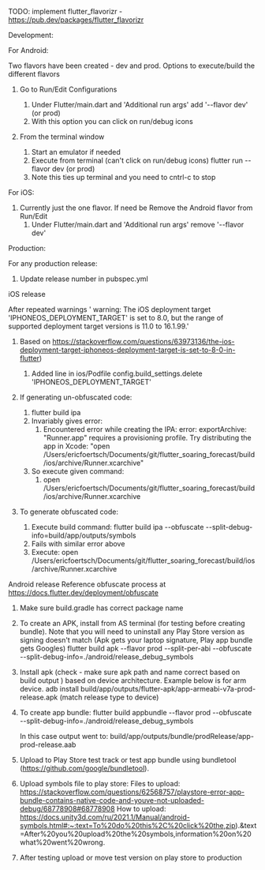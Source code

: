 TODO: implement flutter_flavorizr - https://pub.dev/packages/flutter_flavorizr

Development:

For Android:

Two flavors have been created - dev and prod. 
Options to execute/build the different flavors
1. Go to Run/Edit Configurations 
   1. Under Flutter/main.dart and 'Additional run args' add '--flavor dev' (or prod)
   2. With this option you can click on run/debug icons
   
2. From the terminal window
   1. Start an emulator if needed 
   2. Execute from terminal (can't click on run/debug icons)
      flutter run --flavor dev (or prod)
   3. Note this ties up terminal and you need to cntrl-c to stop 
   
For iOS:
1. Currently just the one flavor. If need be  Remove the Android flavor from Run/Edit
   1. Under Flutter/main.dart and 'Additional run args' remove '--flavor dev'


Production:

For any production release:
1. Update release number in pubspec.yml

iOS release

After repeated warnings ' warning: The iOS deployment target 'IPHONEOS_DEPLOYMENT_TARGET' is set to 8.0, but
the range of supported deployment target versions is 11.0 to 16.1.99.' 
1. Based on https://stackoverflow.com/questions/63973136/the-ios-deployment-target-iphoneos-deployment-target-is-set-to-8-0-in-flutter) 
   1. Added line in ios/Podfile
       config.build_settings.delete 'IPHONEOS_DEPLOYMENT_TARGET'

2. If generating un-obfuscated code:
   1. flutter build ipa
   2. Invariably gives error:
      1. Encountered error while creating the IPA:
         error: exportArchive: "Runner.app" requires a provisioning profile.
         Try distributing the app in Xcode: "open /Users/ericfoertsch/Documents/git/flutter_soaring_forecast/build/ios/archive/Runner.xcarchive"
   3. So execute given command:
      1. open /Users/ericfoertsch/Documents/git/flutter_soaring_forecast/build/ios/archive/Runner.xcarchive


2. To generate obfuscated code:
   1. Execute build command: 
           flutter build ipa --obfuscate --split-debug-info=build/app/outputs/symbols
   2. Fails with similar error above
   3. Execute:
           open /Users/ericfoertsch/Documents/git/flutter_soaring_forecast/build/ios/archive/Runner.xcarchive
 

Android release
Reference obfuscate process at https://docs.flutter.dev/deployment/obfuscate  
1. Make sure build.gradle has correct package name 
2. To create an APK, install from AS terminal (for testing before creating bundle). 
   Note that you will need to uninstall any Play Store version as signing doesn't match
   (Apk gets your laptop signature, Play app bundle gets Googles)
   flutter build apk --flavor prod --split-per-abi --obfuscate --split-debug-info=./android/release_debug_symbols
3. Install apk (check - make sure apk path and name correct based on build output ) based on device architecture. 
   Example below is for arm device.
   adb install build/app/outputs/flutter-apk/app-armeabi-v7a-prod-release.apk (match release type to device)
4. To create app bundle:
   flutter build appbundle  --flavor prod --obfuscate --split-debug-info=./android/release_debug_symbols
   
   In this case output went to: build/app/outputs/bundle/prodRelease/app-prod-release.aab
5. Upload to Play Store test track or test app bundle using bundletool (https://github.com/google/bundletool).
6. Upload symbols file to play store:
    Files to upload: https://stackoverflow.com/questions/62568757/playstore-error-app-bundle-contains-native-code-and-youve-not-uploaded-debug/68778908#68778908
    How to upload: https://docs.unity3d.com/ru/2021.1/Manual/android-symbols.html#:~:text=To%20do%20this%2C%20click%20the,zip).&text=After%20you%20upload%20the%20symbols,information%20on%20what%20went%20wrong.
7. After testing upload or move test version on play store to production


